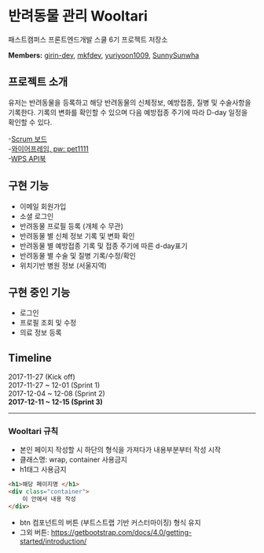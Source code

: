 # 반려동물 관리 Wooltari

패스트캠퍼스 프론트엔드개발 스쿨 6기 프로젝트 저장소

**Members:** [girin-dev](https://github.com/girin-dev), [mkfdev](https://github.com/mkfdev), [yuriyoon1009](https://github.com/yuriyoon1009), [SunnySunwha](https://github.com/SunnySunhwa)

## 프로젝트 소개

유저는 반려동물을 등록하고 해당 반려동물의 신체정보, 예방접종, 질병 및 수술사항을 기록한다.
기록의 변화를 확인할 수 있으며 다음 예방접종 주기에 따라 D-day 일정을 확인할 수 있다.

-[Scrum 보드](https://goo.gl/b7Fa4H)  
-[와이어프레임, pw: pet1111](https://goo.gl/JnkJ8Y)  
-[WPS API북](https://goo.gl/d4tSTB)


## 구현 기능

- 이메일 회원가입
- 소셜 로그인
- 반려동물 프로필 등록 (개체 수 무관)
- 반려동물 별 신체 정보 기록 및 변화 확인
- 반려동물 별 예방접종 기록 및 접종 주기에 따른 d-day표기
- 반려동물 별 수술 및 질병 기록/수정/확인
- 위치기반 병원 정보 (서울지역)

## 구현 중인 기능
- 로그인
- 프로필 조회 및 수정
- 의료 정보 등록


## Timeline

2017-11-27 (Kick off)  
2017-11-27 ~ 12-01 (Sprint 1)  
2017-12-04 ~ 12-08 (Sprint 2)  
**2017-12-11 ~ 12-15 (Sprint 3)**


---

### Wooltari 규칙
- 본인 페이지 작성할 시 하단의 형식을 가져다가 내용부분부터 작성 시작
- 클래스명: wrap, container 사용금지 
- h1태그 사용금지

```html
<h1>해당 페이지명 </h1>
<div class="container">
    이 안에서 내용 작성
</div>

```
- btn 컴포넌트의 버튼 (부트스트랩 기반 커스터마이징) 형식 유지
- 그외 버튼: https://getbootstrap.com/docs/4.0/getting-started/introduction/
